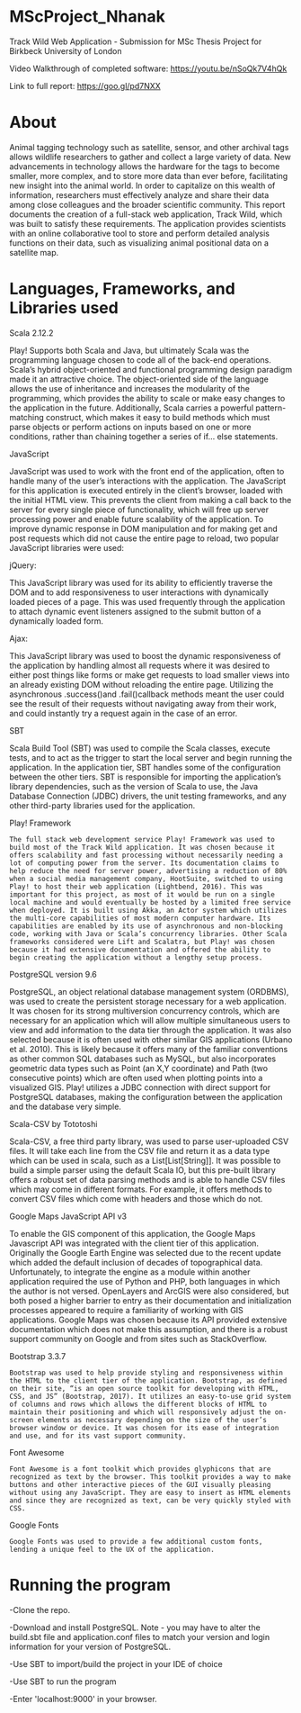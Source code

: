 # MScProject_Nhanak
Track Wild Web Application - Submission for MSc Thesis Project for Birkbeck University of London

Video Walkthrough of completed software: https://youtu.be/nSoQk7V4hQk

Link to full report: https://goo.gl/pd7NXX 

# About

Animal tagging technology such as satellite, sensor, and other archival tags allows wildlife researchers to gather and collect a large variety of data. New advancements in technology allows the hardware for the tags to become smaller, more complex, and to store more data than ever before, facilitating new insight into the animal world. In order to capitalize on this wealth of information, researchers must effectively analyze and share their data among close colleagues and the broader scientific community. This report documents the creation of a full-stack web application, Track Wild, which was built to satisfy these requirements. The application provides scientists with an online collaborative tool to store and perform detailed analysis functions on their data, such as visualizing animal positional data on a satellite map. 

# Languages, Frameworks, and Libraries used

Scala 2.12.2

Play! Supports both Scala and Java, but ultimately Scala was the programming language chosen to code all of the back-end operations. Scala’s hybrid object-oriented and functional programming design paradigm made it an attractive choice. The object-oriented side of the language allows the use of inheritance and increases the modularity of the programming, which provides the ability to scale or make easy changes to the application in the future. Additionally, Scala carries a powerful pattern-matching construct, which makes it easy to build methods which must parse objects or perform actions on inputs based on one or more conditions, rather than chaining together a series of if… else statements. 


JavaScript

JavaScript was used to work with the front end of the application, often to handle many of the user’s interactions with the application. The JavaScript for this application is executed entirely in the client’s browser, loaded with the initial HTML view. This prevents the client from making a call back to the server for every single piece of functionality, which will free up server processing power and enable future scalability of the application. To improve dynamic response in DOM manipulation and for making get and post requests which did not cause the entire page to reload, two popular JavaScript libraries were used:

jQuery:

This JavaScript library was used for its ability to efficiently traverse the DOM and to add responsiveness to user interactions with dynamically loaded pieces of a page. This was used frequently through the application to attach dynamic event listeners assigned to the submit button of a dynamically loaded form.

Ajax:

This JavaScript library was used to boost the dynamic responsiveness of the application by handling almost all requests where it was desired to either post things like forms or make get requests to load smaller views into an already existing DOM without reloading the entire page. Utilizing the asynchronous .success()and .fail()callback methods meant the user could see the result of their requests without navigating away from their work, and could instantly try a request again in the case of an error.

SBT
   
   Scala Build Tool (SBT) was used to compile the Scala classes, execute tests, and to act as the trigger to start the local server and begin running the application. In the application tier, SBT handles some of the configuration between the other tiers. SBT is responsible for importing the application’s library dependencies, such as the version of Scala to use, the Java Database Connection (JDBC) drivers, the unit testing frameworks, and any other third-party libraries used for the application.
    
Play! Framework
    
    The full stack web development service Play! Framework was used to build most of the Track Wild application. It was chosen because it offers scalability and fast processing without necessarily needing a lot of computing power from the server. Its documentation claims to help reduce the need for server power, advertising a reduction of 80% when a social media management company, HootSuite, switched to using Play! to host their web application (Lightbend, 2016). This was important for this project, as most of it would be run on a single local machine and would eventually be hosted by a limited free service when deployed. It is built using Akka, an Actor system which utilizes the multi-core capabilities of most modern computer hardware. Its capabilities are enabled by its use of asynchronous and non-blocking code, working with Java or Scala’s concurrency libraries. Other Scala frameworks considered were Lift and Scalatra, but Play! was chosen because it had extensive documentation and offered the ability to begin creating the application without a lengthy setup process. 

PostgreSQL version 9.6
   
   PostgreSQL, an object relational database management system (ORDBMS), was used to create the persistent storage necessary for a web application. It was chosen for its strong multiversion concurrency controls, which are necessary for an application which will allow multiple simultaneous users to view and add information to the data tier through the application. It was also selected because it is often used with other similar GIS applications (Urbano et al. 2010). This is likely because it offers many of the familiar conventions as other common SQL databases such as MySQL, but also incorporates geometric data types such as Point (an X,Y coordinate) and Path (two consecutive points) which are often used when plotting points into a visualized GIS. Play! utilizes a JDBC connection with direct support for PostgreSQL databases, making the configuration between the application and the database very simple.

Scala-CSV by Tototoshi

Scala-CSV, a free third party library, was used to parse user-uploaded CSV files. It will take each line from the CSV file and return it as a data type which can be used in scala, such as a List[List[String]]. It was possible to build a simple parser using the default Scala IO, but this pre-built library offers a robust set of data parsing methods and is able to handle CSV files which may come in different formats. For example, it offers methods to convert CSV files which come with headers and those which do not. 

Google Maps JavaScript API v3

To enable the GIS component of this application, the Google Maps Javascript API was integrated with the client tier of this application. Originally the Google Earth Engine was selected due to the recent update which added the default inclusion of decades of topographical data. Unfortunately, to integrate the engine as a module within another application required the use of Python and PHP, both languages in which the author is not versed. OpenLayers and ArcGIS were also considered, but both posed a higher barrier to entry as their documentation and initialization processes appeared to require a familiarity of working with GIS applications. Google Maps was chosen because its API provided extensive documentation which does not make this assumption, and there is a robust support community on Google and from sites such as StackOverflow.

Bootstrap 3.3.7

    Bootstrap was used to help provide styling and responsiveness within the HTML to the client tier of the application. Bootstrap, as defined on their site, “is an open source toolkit for developing with HTML, CSS, and JS” (Bootstrap, 2017). It utilizes an easy-to-use grid system of columns and rows which allows the different blocks of HTML to maintain their positioning and which will responsively adjust the on-screen elements as necessary depending on the size of the user’s browser window or device. It was chosen for its ease of integration and use, and for its vast support community. 

Font Awesome

    Font Awesome is a font toolkit which provides glyphicons that are recognized as text by the browser. This toolkit provides a way to make buttons and other interactive pieces of the GUI visually pleasing without using any JavaScript. They are easy to insert as HTML elements and since they are recognized as text, can be very quickly styled with CSS.

Google Fonts

    Google Fonts was used to provide a few additional custom fonts, lending a unique feel to the UX of the application.
 
# Running the program

-Clone the repo.

-Download and install PostgreSQL. Note - you may have to alter the build.sbt file and application.conf files to match your version and login information for your version of PostgreSQL. 

-Use SBT to import/build the project in your IDE of choice

-Use SBT to run the program

-Enter 'localhost:9000' in your browser. 
